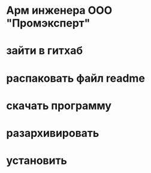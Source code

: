# Арм инженера ООО "Промэксперт"
# зайти в гитхаб
# распаковать файл readme
# скачать программу
# разархивировать
# установить
